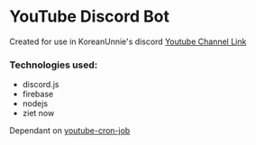 # YouTube Discord Bot

Created for use in KoreanUnnie's discord [Youtube Channel Link](https://www.youtube.com/koreanunnie)

### Technologies used:

- discord.js
- firebase
- nodejs
- ziet now

Dependant on [youtube-cron-job](https://github.com/RichardMcSorley/youtube-cron-job)
